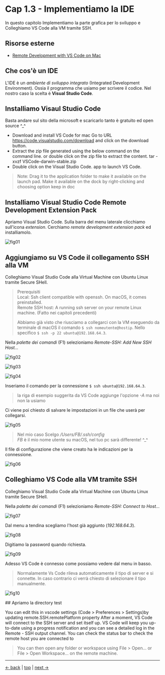 # <a name="top"></a> Cap 1.3 - Implementiamo la IDE

In questo capitolo Implementiamo la parte grafica per lo sviluppo e Colleghiamo VS Code alla VM tramite SSH.



## Risorse esterne

- [Remote Development with VS Code on Mac](https://medium.com/macoclock/remote-development-with-vscode-on-mac-in-simple-5-steps-6ae100938d67)



## Che cos'è un IDE

L'IDE è un *ambiente di sviluppo integrato* (Integrated Development Environment). Ossia il programma che usiamo per scrivere il codice. Nel nostro caso la scelta è **Visual Studio Code**.


## Installiamo Visaul Studio Code

Basta andare sul sito della microsoft e scaricarlo tanto è gratuito ed open source ^_^

- Download and install VS Code for mac
    Go to URL https://code.visualstudio.com/download and click on the download button.
- Extract the zip file generated using the below command on the command line. or double click on the zip file to extract the content.
    tar -xvzf VSCode-darwin-stable.zip
- Double click on the Visual Studio Code. app to launch VS Code.

> Note: Drag it to the application folder to make it available on the launch pad. Make it available on the dock by right-clicking and choosing option keep in doc



## Installiamo Visual Studio Code Remote Development Extension Pack

Apriamo Visual Studio Code. Sulla barra del menu laterale clicchiamo sull'icona *extension*. Cerchiamo *remote development extension pack* ed installiamolo.

![fig01](https://github.com/flaviobordonidev/leanpubabrandnewcms/blob/master/01-base/01-new_app_with_ubuntu_multipass/03_fig01-install_remote_development_pack.png)



## Aggiungiamo su VS Code il collegamento SSH alla VM

Colleghiamo Visual Studio Code alla Virtual Machine con Ubuntu Linux tramite Secure SHell.

> Prerequisiti <br/>
> Local: Ssh client compatible with openssh. On macOS, it comes preinstalled. <br/>
> Remote SSH host: A running ssh server on your remote Linux machine. (Fatto nei capitoli precedenti)
>
> Abbiamo già visto che riusciamo a collegarci con la VM eseguendo da terminale di macOS il comando `$ ssh nomeutente@hostip`. Nello specifico `$ ssh -p 22 ubuntu@192.168.64.3`.



Nella *palette dei comandi* (F1) selezioniamo *Remote-SSH: Add New SSH Host…*

![fig02](https://github.com/flaviobordonidev/leanpubabrandnewcms/blob/master/01-base/01-new_app_with_ubuntu_multipass/03_fig02-command_palette.png)

![fig03](https://github.com/flaviobordonidev/leanpubabrandnewcms/blob/master/01-base/01-new_app_with_ubuntu_multipass/03_fig03-remote_ssh_add_new.png)

![fig04](https://github.com/flaviobordonidev/leanpubabrandnewcms/blob/master/01-base/01-new_app_with_ubuntu_multipass/03_fig04-remote_ssh_command.png)

Inseriamo il comando per la connessione `$ ssh ubuntu@192.168.64.3`.

> la riga di esempio suggerita da VS Code aggiunge l'opzione *-A* ma noi non la usiamo

Ci viene poi chiesto di salvare le impostazioni in un file che userà per collegarsi.  

![fig05](https://github.com/flaviobordonidev/leanpubabrandnewcms/blob/master/01-base/01-new_app_with_ubuntu_multipass/03_fig05-remote_ssh_select_config.png)

> Nel mio caso Scelgo */Users/FB/.ssh/config* <br/>
> *FB* è il mio nome utente su macOS, nel tuo pc sarà differente! ^_^

Il file di configurazione che viene creato ha le indicazioni per la connessione.

![fig06](https://github.com/flaviobordonidev/leanpubabrandnewcms/blob/master/01-base/01-new_app_with_ubuntu_multipass/03_fig06-remote_ssh_config_file.png)



## Colleghiamo VS Code alla VM tramite SSH

Colleghiamo Visual Studio Code alla Virtual Machine con Ubuntu Linux tramite Secure SHell.

Nella *palette dei comandi* (F1) selezioniamo *Remote-SSH: Connect to Host…*

![fig07](https://github.com/flaviobordonidev/leanpubabrandnewcms/blob/master/01-base/01-new_app_with_ubuntu_multipass/03_fig07-remote_ssh_connect.png)

Dal menu a tendina scegliamo l'host già aggiunto (*192.168.64.3*).

![fig08](https://github.com/flaviobordonidev/leanpubabrandnewcms/blob/master/01-base/01-new_app_with_ubuntu_multipass/03_fig08-remote_ssh_select.png)

Digitiamo la password quando richiesta.

![fig09](https://github.com/flaviobordonidev/leanpubabrandnewcms/blob/master/01-base/01-new_app_with_ubuntu_multipass/03_fig09-remote_ssh_password.png)

Adesso VS Code è connesso come possiamo vedere dal menu in basso.

> Normalamente Vs Code rileva automaticamente il tipo di server e si connette. In caso contrario ci verrà chiesto di selezionare il tipo manualmente.

![fig10](https://github.com/flaviobordonidev/leanpubabrandnewcms/blob/master/01-base/01-new_app_with_ubuntu_multipass/03_fig10-remote_ssh_connected.png)



## Apriamo la directory test



You can edit this in vscode settings (Code > Preferences > Settings)by updating remote.SSH.remotePlatform property
After a moment, VS Code will connect to the SSH server and set itself up. VS Code will keep you up-to-date using a progress notification and you can see a detailed log in the Remote - SSH output channel. You can check the status bar to check the remote host you are connected to

> You can then open any folder or workspace using File > Open… or File > Open Workspace… on the remote machine.




---
[<- back](https://github.com/flaviobordonidev/leanpubabrandnewcms/blob/master/01-base/01-new_app_with_ubuntu_multipass/02_00-install_ssh_server.md)
 | [top](#top) |
[next ->](https://github.com/flaviobordonidev/leanpubabrandnewcms/blob/master/01-base/01-new_app_with_ubuntu_multipass/04_00-intall_rails.md)
